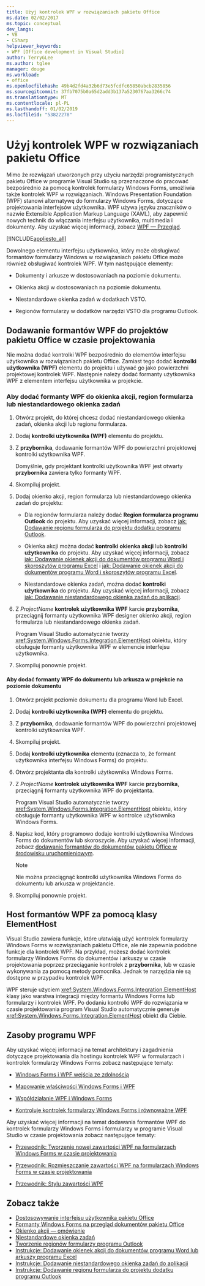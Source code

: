 ```yaml
---
title: Użyj kontrolek WPF w rozwiązaniach pakietu Office
ms.date: 02/02/2017
ms.topic: conceptual
dev_langs:
- VB
- CSharp
helpviewer_keywords:
- WPF [Office development in Visual Studio]
author: TerryGLee
ms.author: tglee
manager: douge
ms.workload:
- office
ms.openlocfilehash: 49b4d2fd4a32b6d73e5fcdfc65850abcb2835856
ms.sourcegitcommit: 37fb7075b0a65d2add3b137a5230767aa3266c74
ms.translationtype: MT
ms.contentlocale: pl-PL
ms.lasthandoff: 01/02/2019
ms.locfileid: "53822278"
---
```

# <a name="use-wpf-controls-in-office-solutions"></a>Użyj kontrolek WPF w rozwiązaniach pakietu Office

Mimo że rozwiązań utworzonych przy użyciu narzędzi programistycznych pakietu Office w programie Visual Studio są przeznaczone do pracować bezpośrednio za pomocą kontrolek formularzy Windows Forms, umożliwia także kontrolek WPF w rozwiązaniach. Windows Presentation Foundation (WPF) stanowi alternatywę do formularzy Windows Forms, dotyczące projektowania interfejsów użytkownika. WPF używa języku znaczników o nazwie Extensible Application Markup Language (XAML), aby zapewnić nowych technik do włączania interfejsu użytkownika, multimedia i dokumenty. Aby uzyskać więcej informacji, zobacz [WPF — Przegląd](../designers/introduction-to-wpf.md).

[!INCLUDE[appliesto_all](../vsto/includes/appliesto-all-md.md)]

Dowolnego elementu interfejsu użytkownika, który może obsługiwać formantów formularzy Windows w rozwiązaniach pakietu Office może również obsługiwać kontrolek WPF. W tym następujące elementy:

-   Dokumenty i arkusze w dostosowaniach na poziomie dokumentu.

-   Okienka akcji w dostosowaniach na poziomie dokumentu.

-   Niestandardowe okienka zadań w dodatkach VSTO.

-   Regionów formularzy w dodatków narzędzi VSTO dla programu Outlook.

## <a name="add-wpf-controls-to-office-projects-at-design-time"></a>Dodawanie formantów WPF do projektów pakietu Office w czasie projektowania

Nie można dodać kontrolki WPF bezpośrednio do elementów interfejsu użytkownika w rozwiązaniach pakietu Office. Zamiast tego dodać **kontrolki użytkownika (WPF)** elementu do projektu i używać go jako powierzchni projektowej kontrolek WPF. Następnie należy dodać formanty użytkownika WPF z elementem interfejsu użytkownika w projekcie.

### <a name="to-add-wpf-controls-to-an-actions-pane-custom-task-pane-or-form-region"></a>Aby dodać formanty WPF do okienka akcji, region formularza lub niestandardowego okienka zadań

1.  Otwórz projekt, do której chcesz dodać niestandardowego okienka zadań, okienka akcji lub regionu formularza.

2.  Dodaj **kontrolki użytkownika (WPF)** elementu do projektu.

3.  Z **przybornika**, dodawanie formantów WPF do powierzchni projektowej kontrolki użytkownika WPF.

     Domyślnie, gdy projektant kontrolki użytkownika WPF jest otwarty **przybornika** zawiera tylko formanty WPF.

4.  Skompiluj projekt.

5.  Dodaj okienko akcji, region formularza lub niestandardowego okienka zadań do projektu:

    -   Dla regionów formularza należy dodać **Region formularza programu Outlook** do projektu. Aby uzyskać więcej informacji, zobacz [jak: Dodawanie regionu formularza do projektu dodatku programu Outlook](../vsto/how-to-add-a-form-region-to-an-outlook-add-in-project.md).

    -   Okienka akcji można dodać **kontrolki okienka akcji** lub **kontrolki użytkownika** do projektu. Aby uzyskać więcej informacji, zobacz [jak: Dodawanie okienek akcji do dokumentów programu Word i skoroszytów programu Excel](../vsto/how-to-add-an-actions-pane-to-word-documents-or-excel-workbooks.md) i [jak: Dodawanie okienek akcji do dokumentów programu Word i skoroszytów programu Excel](../vsto/how-to-add-an-actions-pane-to-word-documents-or-excel-workbooks.md).

    -   Niestandardowe okienka zadań, można dodać **kontrolki użytkownika** do projektu. Aby uzyskać więcej informacji, zobacz [jak: Dodawanie niestandardowego okienka zadań do aplikacji](../vsto/how-to-add-a-custom-task-pane-to-an-application.md).

6.  Z *ProjectName* **kontrolek użytkownika WPF** karcie **przybornika**, przeciągnij formanty użytkownika WPF designer okienko akcji, region formularza lub niestandardowego okienka zadań.

     Program Visual Studio automatycznie tworzy <xref:System.Windows.Forms.Integration.ElementHost> obiektu, który obsługuje formanty użytkownika WPF w elemencie interfejsu użytkownika.

7.  Skompiluj ponownie projekt.

#### <a name="to-add-wpf-controls-to-a-document-or-worksheet-in-a-document-level-project"></a>Aby dodać formanty WPF do dokumentu lub arkusza w projekcie na poziomie dokumentu

1.  Otwórz projekt poziomie dokumentu dla programu Word lub Excel.

2.  Dodaj **kontrolki użytkownika (WPF)** elementu do projektu.

3.  Z **przybornika**, dodawanie formantów WPF do powierzchni projektowej kontrolki użytkownika WPF.

4.  Skompiluj projekt.

5.  Dodaj **kontrolki użytkownika** elementu (oznacza to, że formant użytkownika interfejsu Windows Forms) do projektu.

6.  Otwórz projektanta dla kontrolki użytkownika Windows Forms.

7.  Z *ProjectName* **kontrolek użytkownika WPF** karcie **przybornika**, przeciągnij formanty użytkownika WPF do projektanta.

     Program Visual Studio automatycznie tworzy <xref:System.Windows.Forms.Integration.ElementHost> obiektu, który obsługuje formanty użytkownika WPF w kontrolce użytkownika Windows Forms.

8.  Napisz kod, który programowo dodaje kontrolki użytkownika Windows Forms do dokumentów lub skoroszycie. Aby uzyskać więcej informacji, zobacz [dodawanie formantów do dokumentów pakietu Office w środowisku uruchomieniowym](../vsto/adding-controls-to-office-documents-at-run-time.md).

    > [!NOTE]
    > Nie można przeciągnąć kontrolki użytkownika Windows Forms do dokumentu lub arkusza w projektancie.

9. Skompiluj ponownie projekt.

## <a name="host-wpf-controls-by-using-the-elementhost-class"></a>Host formantów WPF za pomocą klasy ElementHost

Visual Studio zawiera funkcje, które ułatwiają użyć kontrolek formularzy Windows Forms w rozwiązaniach pakietu Office, ale nie zapewnia podobne funkcje dla kontrolek WPF. Na przykład, możesz dodać kontrolek formularzy Windows Forms do dokumentów i arkuszy w czasie projektowania poprzez przeciąganie kontrolek z **przybornika**, lub w czasie wykonywania za pomocą metody pomocnika. Jednak te narzędzia nie są dostępne w przypadku kontrolek WPF.

WPF steruje użyciem <xref:System.Windows.Forms.Integration.ElementHost> klasy jako warstwa integracji między formantu Windows Forms lub formularzy i kontrolek WPF. Po dodaniu kontrolki WPF do rozwiązania w czasie projektowania program Visual Studio automatycznie generuje <xref:System.Windows.Forms.Integration.ElementHost> obiekt dla Ciebie.

## <a name="wpf-resources"></a>Zasoby programu WPF

Aby uzyskać więcej informacji na temat architektury i zagadnienia dotyczące projektowania dla hostingu kontrolek WPF w formularzach i kontrolek formularzy Windows Forms zobacz następujące tematy:

-   [Windows Forms i WPF wejścia ze zdolnością](/dotnet/framework/wpf/advanced/windows-forms-and-wpf-interoperability-input-architecture)

-   [Mapowanie właściwości Windows Forms i WPF](/dotnet/framework/wpf/advanced/windows-forms-and-wpf-property-mapping)

-   [Współdziałanie WPF i Windows Forms](/dotnet/framework/wpf/advanced/wpf-and-windows-forms-interoperation)

-   [Kontroluje kontrolek formularzy Windows Forms i równoważne WPF](/dotnet/framework/wpf/advanced/windows-forms-controls-and-equivalent-wpf-controls)

Aby uzyskać więcej informacji na temat dodawania formantów WPF do kontrolek formularzy Windows Forms i formularzy w programie Visual Studio w czasie projektowania zobacz następujące tematy:

-   [Przewodnik: Tworzenie nowej zawartości WPF na formularzach Windows Forms w czasie projektowania](/dotnet/framework/winforms/advanced/walkthrough-creating-new-wpf-content-on-windows-forms-at-design-time)

-   [Przewodnik: Rozmieszczanie zawartości WPF na formularzach Windows Forms w czasie projektowania](/dotnet/framework/winforms/advanced/walkthrough-arranging-wpf-content-on-windows-forms-at-design-time)

-   [Przewodnik: Stylu zawartości WPF](/dotnet/framework/winforms/advanced/walkthrough-styling-wpf-content)

## <a name="see-also"></a>Zobacz także

- [Dostosowywanie interfejsu użytkownika pakietu Office](../vsto/office-ui-customization.md)
- [Formanty Windows Forms na przegląd dokumentów pakietu Office](../vsto/windows-forms-controls-on-office-documents-overview.md)
- [Okienko akcji ― omówienie](../vsto/actions-pane-overview.md)
- [Niestandardowe okienka zadań](../vsto/custom-task-panes.md)
- [Tworzenie regionów formularzy programu Outlook](../vsto/creating-outlook-form-regions.md)
- [Instrukcje: Dodawanie okienek akcji do dokumentów programu Word lub arkuszy programu Excel](../vsto/how-to-add-an-actions-pane-to-word-documents-or-excel-workbooks.md)
- [Instrukcje: Dodawanie niestandardowego okienka zadań do aplikacji](../vsto/how-to-add-a-custom-task-pane-to-an-application.md)
- [Instrukcje: Dodawanie regionu formularza do projektu dodatku programu Outlook](../vsto/how-to-add-a-form-region-to-an-outlook-add-in-project.md)
